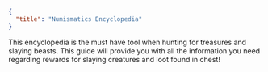 ```json
{
  "title": "Numismatics Encyclopedia"
}
```

This encyclopedia is the must have tool when hunting for treasures and slaying beasts. 
This guide will provide you with all the information you need regarding rewards for slaying creatures and loot found in chest!